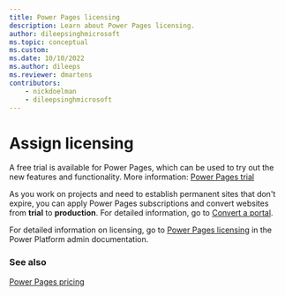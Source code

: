 ```yaml
---
title: Power Pages licensing
description: Learn about Power Pages licensing.
author: dileepsinghmicrosoft
ms.topic: conceptual
ms.custom: 
ms.date: 10/10/2022
ms.author: dileeps
ms.reviewer: dmartens
contributors:
    - nickdoelman
    - dileepsinghmicrosoft
---
```


# Assign licensing

A free trial is available for Power Pages, which can be used to try out the new features and functionality. More information: [Power Pages trial](../getting-started/trial-signup.md)

As you work on projects and need to establish permanent sites that don't expire, you can apply Power Pages subscriptions and convert websites from **trial** to **production**. For detailed information, go to [Convert a portal](/power-apps/maker/portals/admin/convert-portal).

For detailed information on licensing, go to [Power Pages licensing](/power-platform/admin/powerapps-flow-licensing-faq#power-pages) in the Power Platform admin documentation.

### See also
[Power Pages pricing](https://powerpages.microsoft.com/pricing)
